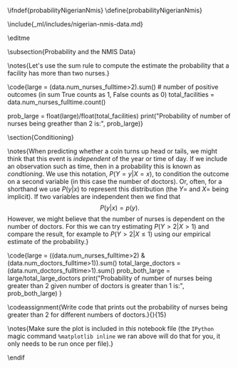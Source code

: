 \ifndef{probabilityNigerianNmis}
\define{probabilityNigerianNmis}

\include{_ml/includes/nigerian-nmis-data.md}

\editme

\subsection{Probability and the NMIS Data}

\notes{Let's use the sum rule to compute the estimate the 
probability that a facility has more than two nurses.}

\code{large = (data.num_nurses_fulltime>2).sum()  # number of positive outcomes (in sum True counts as 1, False counts as 0)
total_facilities = data.num_nurses_fulltime.count()

prob_large = float(large)/float(total_facilities)
print("Probability of number of nurses being greather than 2 is:", prob_large)}


\section{Conditioning}

\notes{When predicting whether a coin turns up head or tails, we might
think that this event is *independent* of the year or time of day. If we include
an observation such as time, then in a probability this is known as
*condtioning*. We use this notation, $P(Y=y|X=x)$, to condition the outcome on a
second variable (in this case the number of doctors). Or, often, for a shorthand we use $P(y|x)$ to represent this distribution (the $Y=$ and $X=$ being implicit). If two variables are independent then we find that
$$
P(y|x) = p(y).
$$
However, we might believe that the number of nurses is dependent on the
number of doctors. For this we can try estimating $P(Y>2 | X>1)$ and compare the result,
for example to $P(Y>2|X\leq 1)$ using our empirical estimate of the probability.}

\code{large = ((data.num_nurses_fulltime>2) & (data.num_doctors_fulltime>1)).sum()
total_large_doctors = (data.num_doctors_fulltime>1).sum()
prob_both_large = large/total_large_doctors
print("Probability of number of nurses being greater than 2 given number of doctors is greater than 1 is:", prob_both_large)
}

\codeassignment{Write code that prints out the probability of nurses being greater than 2 for different numbers of doctors.}{}{15}


\notes{Make sure the plot is included in *this* notebook
file (the `IPython` magic command `%matplotlib inline` we ran above will do that
for you, it only needs to be run once per file).}

\endif
